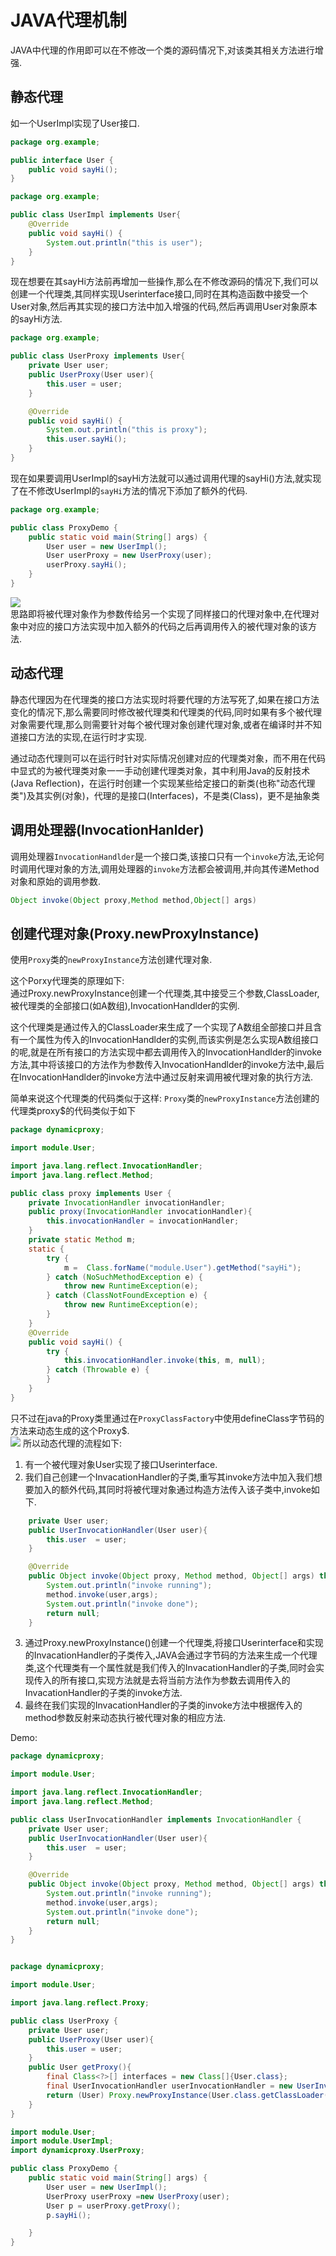 # JAVA代理机制
JAVA中代理的作用即可以在不修改一个类的源码情况下,对该类其相关方法进行增强.
## 静态代理
如一个UserImpl实现了User接口.
```java
package org.example;

public interface User {
    public void sayHi();
}

package org.example;

public class UserImpl implements User{
    @Override
    public void sayHi() {
        System.out.println("this is user");
    }
}
```  
现在想要在其sayHi方法前再增加一些操作,那么在不修改源码的情况下,我们可以创建一个代理类,其同样实现Userinterface接口,同时在其构造函数中接受一个User对象,然后再其实现的接口方法中加入增强的代码,然后再调用User对象原本的sayHi方法.
```java
package org.example;

public class UserProxy implements User{
    private User user;
    public UserProxy(User user){
        this.user = user;
    }

    @Override
    public void sayHi() {
        System.out.println("this is proxy");
        this.user.sayHi();
    }
}

```
现在如果要调用UserImpl的sayHi方法就可以通过调用代理的sayHi()方法,就实现了在不修改UserImpl的`sayHi`方法的情况下添加了额外的代码.
```java
package org.example;

public class ProxyDemo {
    public static void main(String[] args) {
        User user = new UserImpl();
        User userProxy = new UserProxy(user);
        userProxy.sayHi();
    }
}
```
![](./img/2023-03-07-18-57-00.png)  
思路即将被代理对象作为参数传给另一个实现了同样接口的代理对象中,在代理对象中对应的接口方法实现中加入额外的代码之后再调用传入的被代理对象的该方法.
## 动态代理
静态代理因为在代理类的接口方法实现时将要代理的方法写死了,如果在接口方法变化的情况下,那么需要同时修改被代理类和代理类的代码,同时如果有多个被代理对象需要代理,那么则需要针对每个被代理对象创建代理对象,或者在编译时并不知道接口方法的实现,在运行时才实现.

通过动态代理则可以在运行时针对实际情况创建对应的代理类对象，而不用在代码中显式的为被代理类对象一一手动创建代理类对象，其中利用Java的反射技术(Java Reflection)，在运行时创建一个实现某些给定接口的新类(也称"动态代理类")及其实例(对象)，代理的是接口(Interfaces)，不是类(Class)，更不是抽象类

## 调用处理器(InvocationHanlder)

调用处理器`InvocationHandlder`是一个接口类,该接口只有一个`invoke`方法,无论何时调用代理对象的方法,调用处理器的`invoke`方法都会被调用,并向其传递Method对象和原始的调用参数.

```java
Object invoke(Object proxy,Method method,Object[] args)
```

## 创建代理对象(Proxy.newProxyInstance)
使用`Proxy`类的`newProxyInstance`方法创建代理对象.

这个Porxy代理类的原理如下:  
通过Proxy.newProxyInstance创建一个代理类,其中接受三个参数,ClassLoader,被代理类的全部接口(如A数组),InvocationHandlder的实例.  

这个代理类是通过传入的ClassLoader来生成了一个实现了A数组全部接口并且含有一个属性为传入的InvocationHandlder的实例,而该实例是怎么实现A数组接口的呢,就是在所有接口的方法实现中都去调用传入的InvocationHandlder的invoke方法,其中将该接口的方法作为参数传入InvocationHandlder的invoke方法中,最后在InvocationHandlder的invoke方法中通过反射来调用被代理对象的执行方法.  

简单来说这个代理类的代码类似于这样:
`Proxy`类的`newProxyInstance`方法创建的代理类proxy$的代码类似于如下
```java
package dynamicproxy;

import module.User;

import java.lang.reflect.InvocationHandler;
import java.lang.reflect.Method;

public class proxy implements User {
    private InvocationHandler invocationHandler;
    public proxy(InvocationHandler invocationHandler){
        this.invocationHandler = invocationHandler;
    }
    private static Method m;
    static {
        try {
            m =  Class.forName("module.User").getMethod("sayHi");
        } catch (NoSuchMethodException e) {
            throw new RuntimeException(e);
        } catch (ClassNotFoundException e) {
            throw new RuntimeException(e);
        }
    }
    @Override
    public void sayHi() {
        try {
            this.invocationHandler.invoke(this, m, null);
        } catch (Throwable e) {
        }
    }
}
```
只不过在java的Proxy类里通过在`ProxyClassFactory`中使用defineClass字节码的方法来动态生成的这个Proxy$.  
![](./img/2023-03-08-16-50-47.png)
所以动态代理的流程如下:
1. 有一个被代理对象User实现了接口Userinterface.
2. 我们自己创建一个InvacationHandler的子类,重写其invoke方法中加入我们想要加入的额外代码,其同时将被代理对象通过构造方法传入该子类中,invoke如下.  
```java
    private User user;
    public UserInvocationHandler(User user){
        this.user  = user;
    }

    @Override
    public Object invoke(Object proxy, Method method, Object[] args) throws Throwable {
        System.out.println("invoke running");
        method.invoke(user,args);
        System.out.println("invoke done");
        return null;
    }
```
3. 通过Proxy.newProxyInstance()创建一个代理类,将接口Userinterface和实现的InvacationHandler的子类传入,JAVA会通过字节码的方法来生成一个代理类,这个代理类有一个属性就是我们传入的InvacationHandler的子类,同时会实现传入的所有接口,实现方法就是去将当前方法作为参数去调用传入的InvacationHandler的子类的invoke方法.
4. 最终在我们实现的InvacationHandler的子类的invoke方法中根据传入的method参数反射来动态执行被代理对象的相应方法.


Demo:

```java
package dynamicproxy;

import module.User;

import java.lang.reflect.InvocationHandler;
import java.lang.reflect.Method;

public class UserInvocationHandler implements InvocationHandler {
    private User user;
    public UserInvocationHandler(User user){
        this.user  = user;
    }

    @Override
    public Object invoke(Object proxy, Method method, Object[] args) throws Throwable {
        System.out.println("invoke running");
        method.invoke(user,args);
        System.out.println("invoke done");
        return null;
    }
}


package dynamicproxy;

import module.User;

import java.lang.reflect.Proxy;

public class UserProxy {
    private User user;
    public UserProxy(User user){
        this.user = user;
    }
    public User getProxy(){
        final Class<?>[] interfaces = new Class[]{User.class};
        final UserInvocationHandler userInvocationHandler = new UserInvocationHandler(this.user);
        return (User) Proxy.newProxyInstance(User.class.getClassLoader(),interfaces,userInvocationHandler);
    }
}

import module.User;
import module.UserImpl;
import dynamicproxy.UserProxy;

public class ProxyDemo {
    public static void main(String[] args) {
        User user = new UserImpl();
        UserProxy userProxy =new UserProxy(user);
        User p = userProxy.getProxy();
        p.sayHi();

    }
}
```